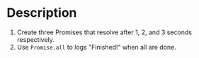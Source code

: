 # Description

1. Create three Promises that resolve after 1, 2, and 3 seconds respectively.
2. Use `Promise.all` to logs "Finished!" when all are done.
